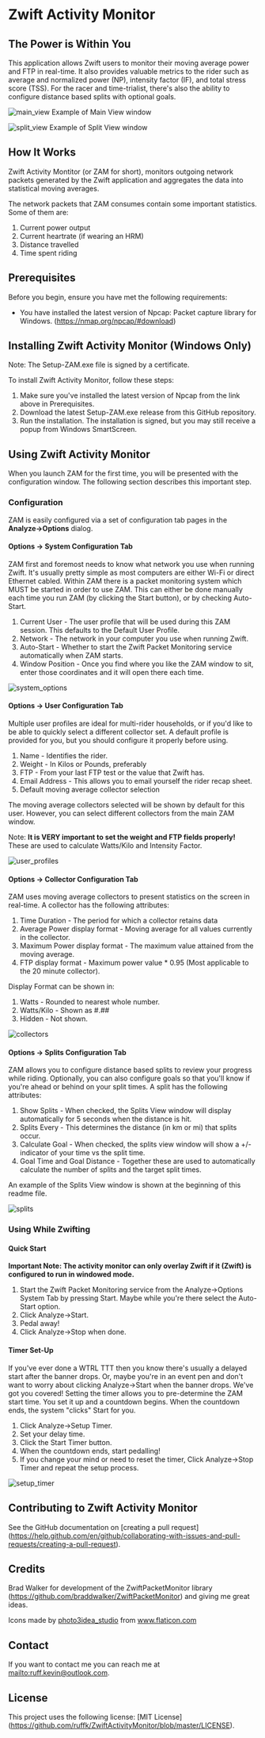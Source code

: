 Zwift Activity Monitor
======================

## The Power is Within You

This application allows Zwift users to monitor their moving average power and FTP in real-time.  It also provides valuable metrics to the rider such as average and normalized power (NP), intensity factor (IF), and total stress score (TSS).  For the racer and time-trialist, there's also the ability to configure distance based splits with optional goals.  


![main_view](https://github.com/ruffk/ZwiftActivityMonitor/raw/master/ZwiftActivityMonitor/images/MainView.png)
Example of Main View window


![split_view](https://github.com/ruffk/ZwiftActivityMonitor/raw/master/ZwiftActivityMonitor/images/SplitView.png)
Example of Split View window

## How It Works

Zwift Activity Montitor (or ZAM for short), monitors outgoing network packets generated by the Zwift application and
aggregates the data into statistical moving averages.

The network packets that ZAM consumes contain some important statistics.  Some of them are:
<ol>
	<li>Current power output</li>
	<li>Current heartrate (if wearing an HRM)</li>
	<li>Distance travelled</li>
	<li>Time spent riding</li>
</ol>

## Prerequisites

Before you begin, ensure you have met the following requirements:
* You have installed the latest version of Npcap: Packet capture library for Windows. (https://nmap.org/npcap/#download)

## Installing Zwift Activity Monitor (Windows Only)

Note: The Setup-ZAM.exe file is signed by a certificate.

To install Zwift Activity Monitor, follow these steps:

<ol>
	<li>Make sure you've installed the latest version of Npcap from the link above in Prerequisites.</li>
	<li>Download the latest Setup-ZAM.exe release from this GitHub repository.</li>
	<li>Run the installation.  The installation is signed, but you may still receive a popup from Windows SmartScreen.</li>
</ol>

## Using Zwift Activity Monitor

When you launch ZAM for the first time, you will be presented with the configuration window.  The following section describes this important step.

### Configuration

ZAM is easily configured via a set of configuration tab pages in the <b>Analyze->Options</b> dialog.

#### Options -> System Configuration Tab

ZAM first and foremost needs to know what network you use when running Zwift.  It's usually pretty simple as most
computers are either Wi-Fi or direct Ethernet cabled.  Within ZAM there is a packet monitoring system which MUST be started
in order to use ZAM.  This can either be done manually each time you run ZAM (by clicking the Start button), or by checking Auto-Start.

<ol>
	<li>Current User - The user profile that will be used during this ZAM session.  This defaults to the Default User Profile.</li>
	<li>Network - The network in your computer you use when running Zwift.</li>
	<li>Auto-Start - Whether to start the Zwift Packet Monitoring service automatically when ZAM starts.</li>
	<li>Window Position - Once you find where you like the ZAM window to sit, enter those coordinates and it will open there each time.</li>
</ol>

![system_options](https://github.com/ruffk/ZwiftActivityMonitor/raw/master/ZwiftActivityMonitor/images/SystemOptions.png)

#### Options -> User Configuration Tab

Multiple user profiles are ideal for multi-rider households, or if you'd like to be able to quickly select a different collector set. 
A default profile is provided for you, but you should configure it properly before using.

<ol>
	<li>Name - Identifies the rider.</li>
	<li>Weight - In Kilos or Pounds, preferably </li>
	<li>FTP - From your last FTP test or the value that Zwift has.</li>
	<li>Email Address - This allows you to email yourself the rider recap sheet.</li>
	<li>Default moving average collector selection</li>
</ol>

The moving average collectors selected will be shown by default for this user.  However, you can select different collectors from the main ZAM window. 

Note: <b>It is VERY important to set the weight and FTP fields properly!</b>  These are used to calculate Watts/Kilo and Intensity Factor.

![user_profiles](https://github.com/ruffk/ZwiftActivityMonitor/raw/master/ZwiftActivityMonitor/images/UserProfiles.png)

#### Options -> Collector Configuration Tab

ZAM uses moving average collectors to present statistics on the screen in real-time.  A collector has the following attributes:

<ol>
	<li>Time Duration - The period for which a collector retains data</li>
	<li>Average Power display format - Moving average for all values currently in the collector.</li>
	<li>Maximum Power display format - The maximum value attained from the moving average.</li>
	<li>FTP display format - Maximum power value * 0.95 (Most applicable to the 20 minute collector).</li>
</ol>

Display Format can be shown in:

<ol>
	<li>Watts - Rounded to nearest whole number.</li>
	<li>Watts/Kilo - Shown as #.##</li>
	<li>Hidden - Not shown.</li>
</ol>

![collectors](https://github.com/ruffk/ZwiftActivityMonitor/raw/master/ZwiftActivityMonitor/images/Collectors.png)

#### Options -> Splits Configuration Tab

ZAM allows you to configure distance based splits to review your progress while riding.  Optionally, you can also configure goals so that you'll know if you're ahead or behind on your split times.  A split has the following attributes:

<ol>
	<li>Show Splits - When checked, the Splits View window will display automatically for 5 seconds when the distance is hit.</li>
	<li>Splits Every - This determines the distance (in km or mi) that splits occur.</li>
	<li>Calculate Goal - When checked, the splits view window will show a +/- indicator of your time vs the split time.</li>
	<li>Goal Time and Goal Distance - Together these are used to automatically calculate the number of splits and the target split times.</li>
</ol>

An example of the Splits View window is shown at the beginning of this readme file.

![splits](https://github.com/ruffk/ZwiftActivityMonitor/raw/master/ZwiftActivityMonitor/images/Splits.png)

### Using While Zwifting

#### Quick Start

**Important Note: The activity monitor can only overlay Zwift if it (Zwift) is configured to run in windowed mode.**

<ol>
	<li>Start the Zwift Packet Monitoring service from the Analyze->Options System Tab by pressing Start.  Maybe while you're there select the Auto-Start option.</li>
	<li>Click Analyze->Start.</li>
	<li>Pedal away!</li>
	<li>Click Analyze->Stop when done.</li>
</ol>

#### Timer Set-Up

If you've ever done a WTRL TTT then you know there's usually a delayed start after the banner drops. Or, maybe you're in an event pen and don't want to worry about clicking Analyze->Start when the banner drops.  We've got you covered! Setting the timer allows you to pre-determine the ZAM start time.  You set it up and a countdown begins.  When the countdown ends, the system "clicks" Start for you.

<ol>
	<li>Click Analyze->Setup Timer.</li>
	<li>Set your delay time.</li>
	<li>Click the Start Timer button.</li>
	<li>When the countdown ends, start pedalling!</li>
	<li>If you change your mind or need to reset the timer, Click Analyze->Stop Timer and repeat the setup process.</li>
</ol>

![setup_timer](https://github.com/ruffk/ZwiftActivityMonitor/raw/master/ZwiftActivityMonitor/images/SetupTimer.png)

## Contributing to Zwift Activity Monitor

See the GitHub documentation on [creating a pull request] (https://help.github.com/en/github/collaborating-with-issues-and-pull-requests/creating-a-pull-request).

## Credits

Brad Walker for development of the ZwiftPacketMonitor library (https://github.com/braddwalker/ZwiftPacketMonitor) and giving me great ideas.

<div>Icons made by <a href="" title="photo3idea_studio">photo3idea_studio</a> from <a href="https://www.flaticon.com/" title="Flaticon">www.flaticon.com</a></div>

## Contact

If you want to contact me you can reach me at <mailto:ruff.kevin@outlook.com>.

## License

This project uses the following license: [MIT License] (https://github.com/ruffk/ZwiftActivityMonitor/blob/master/LICENSE).
